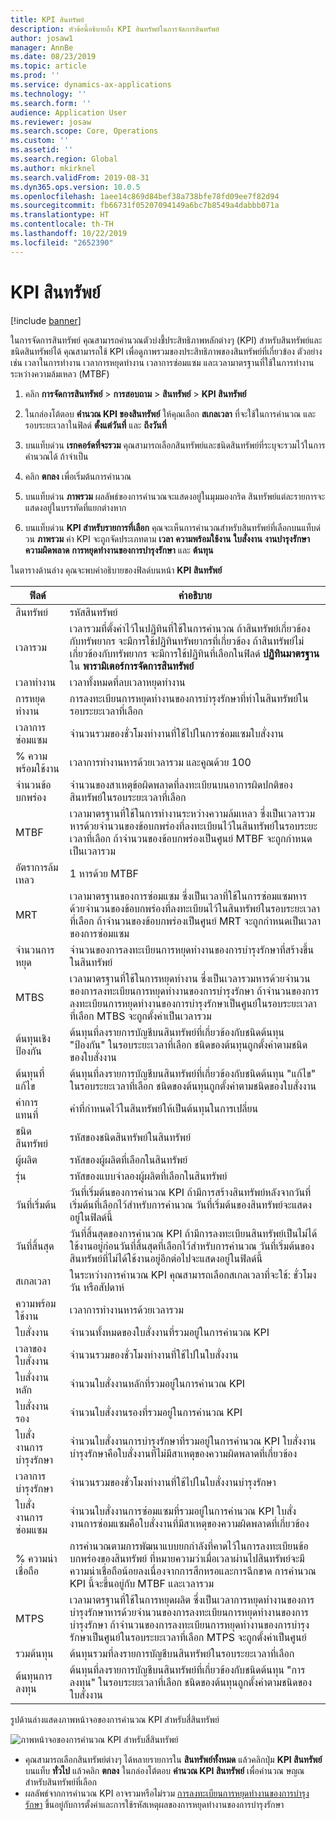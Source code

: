 ```yaml
---
title: KPI สินทรัพย์
description: หัวข้อนี้อธิบายถึง KPI สินทรัพย์ในการจัดการสินทรัพย์
author: josaw1
manager: AnnBe
ms.date: 08/23/2019
ms.topic: article
ms.prod: ''
ms.service: dynamics-ax-applications
ms.technology: ''
ms.search.form: ''
audience: Application User
ms.reviewer: josaw
ms.search.scope: Core, Operations
ms.custom: ''
ms.assetid: ''
ms.search.region: Global
ms.author: mkirknel
ms.search.validFrom: 2019-08-31
ms.dyn365.ops.version: 10.0.5
ms.openlocfilehash: 1aee14c869d84bef38a738bfe78fd09ee7f82d94
ms.sourcegitcommit: fb66731f05207094149a6bc7b8549a4dabbb071a
ms.translationtype: HT
ms.contentlocale: th-TH
ms.lasthandoff: 10/22/2019
ms.locfileid: "2652390"
---
```

# <a name="asset-kpis"></a>KPI สินทรัพย์

[!include [banner](../../includes/banner.md)]

 

ในการจัดการสินทรัพย์ คุณสามารถคำนวณตัวบ่งชี้ประสิทธิภาพหลักต่างๆ (KPI) สำหรับสินทรัพย์และชนิดสินทรัพย์ได้ คุณสามารถใช้ KPI เพื่อดูภาพรวมของประสิทธิภาพของสินทรัพย์ที่เกี่ยวข้อง ตัวอย่างเช่น เวลาในการทำงาน เวลาการหยุดทำงาน เวลาการซ่อมแซม และเวลามาตรฐานที่ใช้ในการทำงานระหว่างความล้มเหลว (MTBF)

1. คลิก **การจัดการสินทรัพย์** > **การสอบถาม** > **สินทรัพย์** > **KPI สินทรัพย์**

2. ในกล่องโต้ตอบ **คำนวณ KPI ของสินทรัพย์** ให้คุณเลือก **สเกลเวลา** ที่จะใช้ในการคำนวณ และรอบระยะเวลาในฟิลด์ **ตั้งแต่วันที่** และ **ถึงวันที่** 

3. บนแท็บด่วน **เรกคอร์ดที่จะรวม** คุณสามารถเลือกสินทรัพย์และชนิดสินทรัพย์ที่ระบุจะรวมไว้ในการคำนวณได้ ถ้าจำเป็น

4. คลิก **ตกลง** เพื่อเริ่มต้นการคำนวณ

5. บนแท็บด่วน **ภาพรวม** ผลลัพธ์ของการคำนวณจะแสดงอยู่ในมุมมองกริด สินทรัพย์แต่ละรายการจะแสดงอยู่ในบรรทัดที่แยกต่างหาก

6. บนแท็บด่วน **KPI สำหรับรายการที่เลือก** คุณจะเห็นการคำนวณสำหรับสินทรัพย์ที่เลือกบนแท็บด่วน **ภาพรวม** ค่า KPI จะถูกจัดประเภทตาม **เวลา** **ความพร้อมใช้งาน** **ใบสั่งงาน** **งานบำรุงรักษา** **ความผิดพลาด** **การหยุดทำงานของการบำรุงรักษา** และ **ต้นทุน**

ในตารางด้านล่าง คุณจะพบคำอธิบายของฟิลด์บนหน้า **KPI สินทรัพย์**

| ฟิลด์                   | คำอธิบาย                                                                                                                                                                                                                                                                                           |
|-------------------------|-------------------------------------------------------------------------------------------------------------------------------------------------------------------------------------------------------------------------------------------------------------------------------------------------------|
| สินทรัพย์                   | รหัสสินทรัพย์                                                                                                                                                                                                                                                                                             |
| เวลารวม              | เวลารวมที่ตั้งค่าไว้ในปฏิทินที่ใช้ในการคำนวณ ถ้าสินทรัพย์เกี่ยวข้องกับทรัพยากร จะมีการใช้ปฏิทินทรัพยากรที่เกี่ยวข้อง ถ้าสินทรัพย์ไม่เกี่ยวข้องกับทรัพยากร จะมีการใช้ปฏิทินที่เลือกในฟิลด์ **ปฏิทินมาตรฐาน** ใน **พารามิเตอร์การจัดการสินทรัพย์** |
| เวลาทำงาน                  | เวลาทั้งหมดที่ลบเวลาหยุดทำงาน                                                                                                                                                                                                                                                                            |
| การหยุดทำงาน                | การลงทะเบียนการหยุดทำงานของการบำรุงรักษาที่ทำในสินทรัพย์ในรอบระยะเวลาที่เลือก                                                                                                                                                                                                                              |
| เวลาการซ่อมแซม             | จำนวนรวมของชั่วโมงทำงานที่ใช้ไปในการซ่อมแซมใบสั่งงาน                                                                                                                                                                                                                                            |
| % ความพร้อมใช้งาน          | เวลาการทำงานหารด้วยเวลารวม และคูณด้วย 100                                                                                                                                                                                                                                                   |
| จำนวนข้อบกพร่อง        | จำนวนของสาเหตุข้อผิดพลาดที่ลงทะเบียนบนอาการผิดปกติของสินทรัพย์ในรอบระยะเวลาที่เลือก                                                                                                                                                                                                             |
| MTBF                    | เวลามาตรฐานที่ใช้ในการทำงานระหว่างความล้มเหลว ซึ่งเป็นเวลารวมหารด้วยจำนวนของข้อบกพร่องที่ลงทะเบียนไว้ในสินทรัพย์ในรอบระยะเวลาที่เลือก ถ้าจำนวนของข้อบกพร่องเป็นศูนย์ MTBF จะถูกกำหนดเป็นเวลารวม                                                                                                                   |
| อัตราการล้มเหลว               | 1 หารด้วย MTBF                                                                                                                                                                                                                                                                                    |
| MRT                     | เวลามาตรฐานของการซ่อมแซม ซึ่งเป็นเวลาที่ใช้ในการซ่อมแซมหารด้วยจำนวนของข้อบกพร่องที่ลงทะเบียนไว้ในสินทรัพย์ในรอบระยะเวลาที่เลือก ถ้าจำนวนของข้อบกพร่องเป็นศูนย์ MRT จะถูกกำหนดเป็นเวลาของการซ่อมแซม                                                                                                                           |
| จำนวนการหยุด         | จำนวนของการลงทะเบียนการหยุดทำงานของการบำรุงรักษาที่สร้างขึ้นในสินทรัพย์                                                                                                                                                                                                                                     |
| MTBS                    | เวลามาตรฐานที่ใช้ในการหยุดทำงาน ซึ่งเป็นเวลารวมหารด้วยจำนวนของการลงทะเบียนการหยุดทำงานของการบำรุงรักษา ถ้าจำนวนของการลงทะเบียนการหยุดทำงานของการบำรุงรักษาเป็นศูนย์ในรอบระยะเวลาที่เลือก MTBS จะถูกตั้งค่าเป็นเวลารวม                                                                                      |
| ต้นทุนเชิงป้องกัน         | ต้นทุนที่ลงรายการบัญชีบนสินทรัพย์ที่เกี่ยวข้องกับชนิดต้นทุน "ป้องกัน" ในรอบระยะเวลาที่เลือก ชนิดของต้นทุนถูกตั้งค่าตามชนิดของใบสั่งงาน                                                                                                                                                                       |
| ต้นทุนที่แก้ไข         | ต้นทุนที่ลงรายการบัญชีบนสินทรัพย์ที่เกี่ยวข้องกับชนิดต้นทุน "แก้ไข" ในรอบระยะเวลาที่เลือก ชนิดของต้นทุนถูกตั้งค่าตามชนิดของใบสั่งงาน                                                                                                                                                                       |
| ค่าการแทนที่       | ค่าที่กำหนดไว้ในสินทรัพย์ให้เป็นต้นทุนในการเปลี่ยน                                                                                                                                                                                                                                                  |
| ชนิดสินทรัพย์             | รหัสของชนิดสินทรัพย์ในสินทรัพย์                                                                                                                                                                                                                                             |
| ผู้ผลิต           | รหัสของผู้ผลิตที่เลือกในสินทรัพย์                                                                                                                                                                                                                                                 |
| รุ่น                   | รหัสของแบบจำลองผู้ผลิตที่เลือกในสินทรัพย์                                                                                                                                                                                                                                           |
| วันที่เริ่มต้น               | วันที่เริ่มต้นของการคำนวณ KPI ถ้ามีการสร้างสินทรัพย์หลังจากวันที่เริ่มต้นที่เลือกไว้สำหรับการคำนวณ วันที่เริ่มต้นของสินทรัพย์จะแสดงอยู่ในฟิลด์นี้                                                                                                                                  |
| วันที่สิ้นสุด                 | วันที่สิ้นสุดของการคำนวณ KPI ถ้ามีการลงทะเบียนสินทรัพย์เป็นไม่ได้ใช้งานอยู่ก่อนวันที่สิ้นสุดที่เลือกไว้สำหรับการคำนวณ วันที่เริ่มต้นของสินทรัพย์ที่ไม่ได้ใช้งานอยู่อีกต่อไปจะแสดงอยู่ในฟิลด์นี้                                                                                               |
| สเกลเวลา              | ในระหว่างการคำนวณ KPI คุณสามารถเลือกสเกลเวลาที่จะใช้: ชั่วโมง วัน หรือสัปดาห์                                                                                                                                                                                                            |
| ความพร้อมใช้งาน            | เวลาการทำงานหารด้วยเวลารวม                                                                                                                                                                                                                                                                         |
| ใบสั่งงาน             | จำนวนทั้งหมดของใบสั่งงานที่รวมอยู่ในการคำนวณ KPI                                                                                                                                                                                                                                          |
| เวลาของใบสั่งงาน         | จำนวนรวมของชั่วโมงทำงานที่ใช้ไปในใบสั่งงาน                                                                                                                                                                                                                                               |
| ใบสั่งงานหลัก     | จำนวนใบสั่งงานหลักที่รวมอยู่ในการคำนวณ KPI                                                                                                                                                                                                                                        |
| ใบสั่งงานรอง   | จำนวนใบสั่งงานรองที่รวมอยู่ในการคำนวณ KPI                                                                                                                                                                                                                                      |
| ใบสั่งงานการบำรุงรักษา | จำนวนใบสั่งงานการบำรุงรักษาที่รวมอยู่ในการคำนวณ KPI ใบสั่งงานบำรุงรักษาคือใบสั่งงานที่ไม่มีสาเหตุของความผิดพลาดที่เกี่ยวข้อง                                                                                                                                                             |
| เวลาการบำรุงรักษา        | จำนวนรวมของชั่วโมงทำงานที่ใช้ไปในใบสั่งงานบำรุงรักษา                                                                                                                                                                                                                                       |
| ใบสั่งงานการซ่อมแซม      | จำนวนใบสั่งงานการซ่อมแซมที่รวมอยู่ในการคำนวณ KPI ใบสั่งงานการซ่อมแซมคือใบสั่งงานที่มีสาเหตุของความผิดพลาดที่เกี่ยวข้อง                                                                                                                                                                        |
| % ความน่าเชื่อถือ           | การคำนวณตามการพัฒนาแบบยกกำลังที่คาดไว้ในการลงทะเบียนข้อบกพร่องของสินทรัพย์ ที่หมายความว่าเมื่อเวลาผ่านไปสินทรัพย์จะมีความน่าเชื่อถือน้อยลงเนื่องจากการสึกหรอและการฉีกขาด การคำนวณ KPI นี้จะขึ้นอยู่กับ MTBF และเวลารวม                                                            |
| MTPS                    | เวลามาตรฐานที่ใช้ในการหยุดผลิต ซึ่งเป็นเวลาการหยุดทำงานของการบำรุงรักษาหารด้วยจำนวนของการลงทะเบียนการหยุดทำงานของการบำรุงรักษา ถ้าจำนวนของการลงทะเบียนการหยุดทำงานของการบำรุงรักษาเป็นศูนย์ในรอบระยะเวลาที่เลือก MTPS จะถูกตั้งค่าเป็นศูนย์                                                                               |
| รวมต้นทุน              | ต้นทุนรวมที่ลงรายการบัญชีบนสินทรัพย์ในรอบระยะเวลาที่เลือก                                                                                                                                                                                                                                              |
| ต้นทุนการลงทุน         | ต้นทุนที่ลงรายการบัญชีบนสินทรัพย์ที่เกี่ยวข้องกับชนิดต้นทุน "การลงทุน" ในรอบระยะเวลาที่เลือก ชนิดของต้นทุนถูกตั้งค่าตามชนิดของใบสั่งงาน                                                                                                                                                                       |

รูปด้านล่างแสดงภาพหน้าจอของการคำนวณ KPI สำหรับสี่สินทรัพย์

![ภาพหน้าจอของการคำนวณ KPI สำหรับสี่สินทรัพย์](media/11-controlling-and-reporting.png)

- คุณสามารถเลือกสินทรัพย์ต่างๆ ได้หลายรายการใน **สินทรัพย์ทั้งหมด** แล้วคลิกปุ่ม **KPI สินทรัพย์** บนแท็บ **ทั่วไป** แล้วคลิก **ตกลง** ในกล่องโต้ตอบ **คำนวณ KPI สินทรัพย์** เพื่อคำนวณ ษญณ สำหรับสินทรัพย์ที่เลือก  
- ผลลัพธ์จากการคำนวณ KPI อาจรวมหรือไม่รวม [การลงทะเบียนการหยุดทำงานของการบำรุงรักษา](../work-orders/maintenance-downtime.md) ขึ้นอยู่กับการตั้งค่าและการใช้รหัสเหตุผลของการหยุดทำงานของการบำรุงรักษา 


